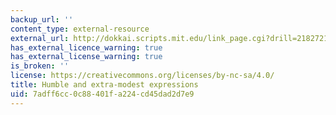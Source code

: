 ```yaml
---
backup_url: ''
content_type: external-resource
external_url: http://dokkai.scripts.mit.edu/link_page.cgi?drill=218272115410
has_external_licence_warning: true
has_external_license_warning: true
is_broken: ''
license: https://creativecommons.org/licenses/by-nc-sa/4.0/
title: Humble and extra-modest expressions
uid: 7adff6cc-0c88-401f-a224-cd45dad2d7e9
---
```

